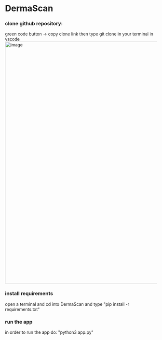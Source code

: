# DermaScan

### clone github repository: 
green code button -> copy clone link then type git clone in your terminal in vscode
<img width="800" alt="image" src="https://github.com/user-attachments/assets/dab862b4-1801-49a2-99b8-84da8a9cae20">

### install requirements
open a terminal and cd into DermaScan and type "pip install -r requirements.txt"

### run the app
in order to run the app do:
"python3 app.py"
